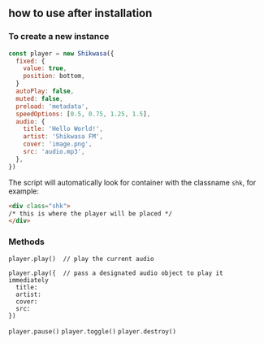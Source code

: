## how to use after installation

### To create a new instance

```javascript
const player = new Shikwasa({
  fixed: {
    value: true,
    position: bottom,
  }
  autoPlay: false,
  muted: false,
  preload: 'metadata', 
  speedOptions: [0.5, 0.75, 1.25, 1.5],
  audio: {
    title: 'Hello World!',
    artist: 'Shikwasa FM',
    cover: 'image.png',
    src: 'audio.mp3',
  },
})
```

The script will automatically look for container with the classname `shk`, for example:

```html
<div class="shk">
/* this is where the player will be placed */
</div>
```

### Methods

```
player.play()  // play the current audio

player.play({  // pass a designated audio object to play it immediately
  title: 
  artist:
  cover:
  src:
})
```

`player.pause()`
`player.toggle()`
`player.destroy()`


